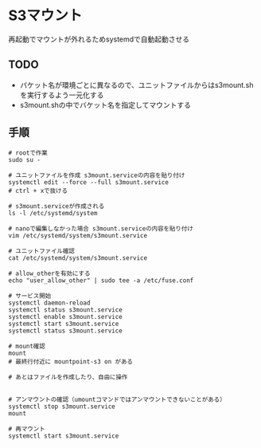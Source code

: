 # S3マウント

再起動でマウントが外れるためsystemdで自動起動させる

## TODO

- バケット名が環境ごとに異なるので、ユニットファイルからはs3mount.shを実行するよう一元化する
- s3mount.shの中でバケット名を指定してマウントする

## 手順

```
# rootで作業
sudo su -

# ユニットファイルを作成 s3mount.serviceの内容を貼り付け
systemctl edit --force --full s3mount.service
# ctrl + xで抜ける

# s3mount.serviceが作成される
ls -l /etc/systemd/system

# nanoで編集しなかった場合 s3mount.serviceの内容を貼り付け
vim /etc/systemd/system/s3mount.service

# ユニットファイル確認
cat /etc/systemd/system/s3mount.service

# allow_otherを有効にする
echo "user_allow_other" | sudo tee -a /etc/fuse.conf

# サービス開始
systemctl daemon-reload
systemctl status s3mount.service
systemctl enable s3mount.service
systemctl start s3mount.service
systemctl status s3mount.service

# mount確認
mount
# 最終行付近に mountpoint-s3 on がある

# あとはファイルを作成したり、自由に操作


# アンマウントの確認（umountコマンドではアンマウントできないことがある）
systemctl stop s3mount.service
mount

# 再マウント
systemctl start s3mount.service
